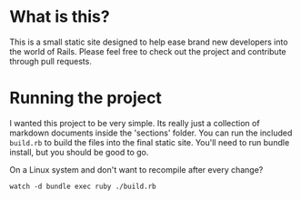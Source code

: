 # What is this?

This is a small static site designed to help ease brand new developers into the world of Rails.  Please feel free to check out the project and contribute through pull requests.

# Running the project

I wanted this project to be very simple.  Its really just a collection of markdown documents inside the 'sections' folder.  You can run the included `build.rb` to build the files into the final static site.  You'll need to run bundle install, but you should be good to go.

On a Linux system and don't want to recompile after every change?

`watch -d bundle exec ruby ./build.rb`
